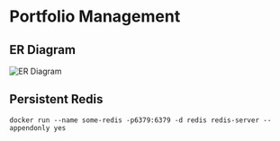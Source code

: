 # Portfolio Management


## ER Diagram

![ER Diagram](https://i.imgur.com/QMOCYo4.png)

## Persistent Redis

```
docker run --name some-redis -p6379:6379 -d redis redis-server --appendonly yes
```